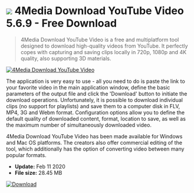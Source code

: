 # ![](https://cdn.softexe.net/static/icon/6/4media-download-youtube-video-10311.png) 4Media Download YouTube Video 5.6.9 - Free Download

> 4Media Download YouTube Video is a free and multiplatform tool designed to download high-quality videos from YouTube. It perfectly copes with capturing and saving clips locally in 720p, 1080p and 4K quality, also supporting 3D materials.

[![4Media Download YouTube Video](https://gallery.dpcdn.pl/imgc/Tools/82246/g_-_420x350_1.5_-_xc7ac51a5-52e4-4cbd-bf0a-c23f2d3e1d40.png)](https://softexe.net/win/internet/file-downloader/4media-download-youtube-video:pRcpp.html)

The application is very easy to use - all you need to do is paste the link to your favorite video in the main application window, define the basic parameters of the output file and click the 'Download' button to initiate the download operations. Unfortunately, it is possible to download individual clips (no support for playlists) and save them to a computer disk in FLV, MP4, 3G and Webm format. Configuration options allow you to define the default quality of downloaded content, format, location to save, as well as the maximum number of simultaneously downloaded video.
 
 4Media Download YouTube Video has been made available for Windows and Mac OS platforms. The creators also offer commercial editing of the tool, which additionally has the option of converting video between many popular formats.


- **Update:** Feb 11 2020
- **File size:** 28.45 MB

[![Download](https://cdn.softexe.net/static/img/download.png)](https://softexe.net/win/internet/file-downloader/4media-download-youtube-video:pRcpp.html)

